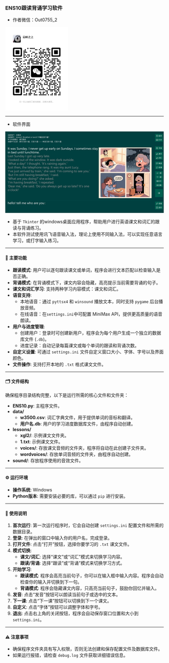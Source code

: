 ### ENS10跟读背诵学习软件

* 作者微信：Out0755_2

<img src="img/wx.jpg" width="200" />

---
* 软件界面

<img src="img/j1.jpg" width="800" />

* 基于 `Tkinter` 的windows桌面应用程序，帮助用户进行英语课文和词汇的跟读与背诵练习。
* 本软件测试使用讯飞语音输入法，理论上使用不同输入法，可以实现任意语言学习，或打字输入练习。

---

#### 📌 主要功能
* **跟读模式**: 用户可以逐句跟读课文或单词，程序会进行文本匹配以检查输入是否正确。
* **背诵模式**: 在背诵模式下，课文内容会隐藏，高亮提示当前需要背诵的句子。
* **课文和词汇学习**: 支持两种学习内容模式：课文和词汇。
* **语音支持**:
    * 本地语音：通过 `pyttsx4` 和 `winsound` 播放文本，同时支持 `pygame` 后台播放音频。
    * 在线语音：在`settings.ini`中可配置 MiniMax API，提供更高质量的语音朗读。
* **用户与进度管理**:
    * 创建用户：登录时可创建新用户，程序会为每个用户生成一个独立的数据库文件 (`.db`)。
    * 进度记录：自动记录每篇课文或每个单词的跟读和背诵次数。
* **自定义设置**: 可通过 `settings.ini` 文件自定义窗口大小、字体、字号以及界面颜色。
* **文件操作**: 支持打开本地的 `.txt` 格式课文文件。

---

#### 🗂️ 文件结构
确保程序目录结构完整，以下是运行所需的核心文件和文件夹：
* **ENS10.py**: 主程序文件。
* **data/**
    * **w3500.csv**: 词汇字典文件，用于提供单词的音标和翻译。
    * **用户名.db**: 用户的学习进度数据库文件，由程序自动创建。
* **lessons/**
    * **xgl2/**: 示例课文文件夹。
    * **1.txt**: 示例课文文件。
    * **voices/**: 存放课文音频的文件夹，程序将自动在此创建子文件夹。
    * **wordvoices/**: 存放单词音频的文件夹，由程序自动创建。
* **sound/**: 存放程序使用的音效文件。

---

#### ⚙️ 运行环境
* **操作系统**: Windows
* **Python版本**: 需要安装必要的库，可以通过 `pip` 进行安装。

---

#### 🚀 使用说明
1.  **首次运行**: 第一次运行程序时，它会自动创建 `settings.ini` 配置文件和所需的数据目录。
2.  **登录**: 在弹出的窗口中输入你的用户名，完成登录。
3.  **打开文件**: 点击“打开”按钮，选择你要学习的 `.txt` 课文文件。
4.  **模式切换**:
    * **课文/词汇**: 选择“课文”或“词汇”模式来切换学习内容。
    * **跟读/背诵**: 选择“跟读”或“背诵”模式来切换学习方式。
5.  **开始学习**:
    * **跟读模式**: 程序会高亮当前句子，你可以在输入框中输入内容。程序会自动检查你的输入并切换到下一句。
    * **背诵模式**: 程序会隐藏课文内容，只高亮当前句子，鼓励你回忆并输入。
6.  **发音**: 点击“发音”按钮可以朗读当前句子或选中的文本。
7.  **下一课**: 点击“下一课”按钮可以切换到下一个课文。
8.  **自定义**: 点击“字体”按钮可以调整字体和字号。
9.  **退出**: 点击右上角的关闭按钮，程序会自动保存窗口位置和大小到 `settings.ini`。

---

#### ⚠️ 注意事项
* 确保程序文件夹具有写入权限，否则无法创建和保存配置文件及数据库文件。
* 如果运行报错，请检查 `debug.log` 文件获取详细错误信息。